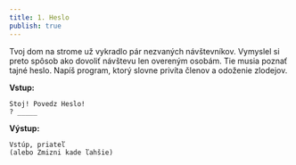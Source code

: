 ```yaml
---
title: 1. Heslo
publish: true
---
```


Tvoj dom na strome už vykradlo pár nezvaných návštevníkov. Vymyslel si preto spôsob ako dovoliť návštevu len overeným osobám. Tie musia poznať tajné heslo. Napíš program, ktorý slovne privíta členov a odoženie zlodejov.

**Vstup:**
```
Stoj! Povedz Heslo!
? _____
```

**Výstup:**
```
Vstúp, priateľ 
(alebo Zmizni kade ľahšie)
```